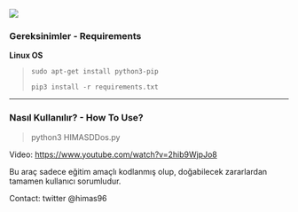 ![](https://media-dominaria.cursecdn.com/avatars/thumbnails/133/367/320/160/636399538505025043.png)

### Gereksinimler - Requirements
**Linux OS**
>`sudo apt-get install python3-pip`
>
>`pip3 install -r requirements.txt`



------------

### Nasıl Kullanılır? - How To Use?
>python3 HIMASDDos.py

Video: https://www.youtube.com/watch?v=2hib9WjpJo8


Bu araç sadece eğitim amaçlı kodlanmış olup, doğabilecek zararlardan tamamen kullanıcı sorumludur.


Contact: twitter @himas96
